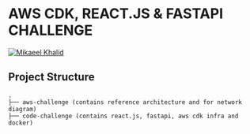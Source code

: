 # AWS CDK, REACT.JS & FASTAPI CHALLENGE

[![Mikaeel Khalid](https://badgen.now.sh/badge/by/mikaeelkhalid/purple)](https://github.com/mikaeelkhalid)

## Project Structure

```
.
├── aws-challenge (contains reference architecture and for network diagram)
├── code-challenge (contains react.js, fastapi, aws cdk infra and docker)
```

